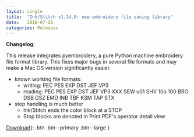 ```yaml
---
layout: single
title:  "Ink/Stitch v1.14.0: new embroidery file saving library"
date:   2018-07-26
categories: Releases
---
```

**Changelog:**

This release integrates pyembroidery, a pure Python machine embroidery file format library.  This fixes major bugs in several file formats and may make a Mac OS version significantly easier.

  * known working file formats:
    * writing: PEC PES EXP DST JEF VP3
    * reading: PEC PES EXP DST JEF VP3 XXX SEW u01 SHV 10o 100 BRO DSB DSZ EMD INB TBF KSM TAP STX
  * stop handling is much better
    * Ink/Stitch ends the color block at a STOP
    * Stop blocks are denoted in Print PDF's operator detail view

[Download](https://github.com/inkstitch/inkstitch/releases/tag/v1.14.0){: .btn .btn--primary .btn--large }
